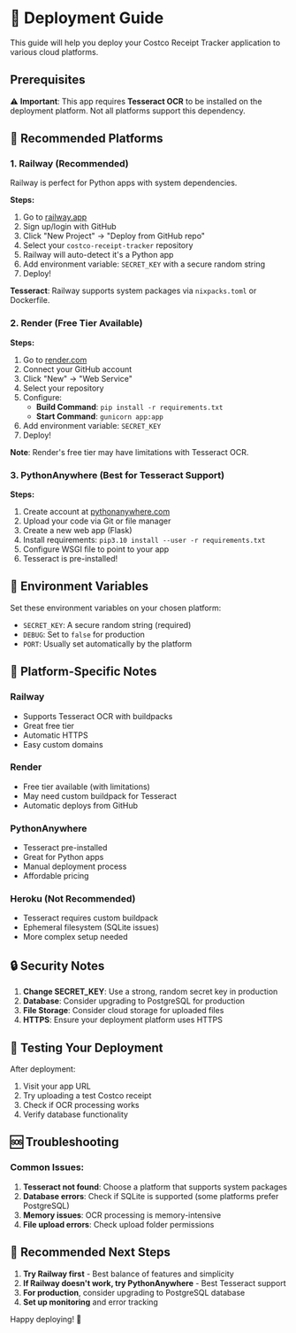 # 🚀 Deployment Guide

This guide will help you deploy your Costco Receipt Tracker application to various cloud platforms.

## Prerequisites

⚠️ **Important**: This app requires **Tesseract OCR** to be installed on the deployment platform. Not all platforms support this dependency.

## 🌟 Recommended Platforms

### 1. Railway (Recommended)

Railway is perfect for Python apps with system dependencies.

**Steps:**

1. Go to [railway.app](https://railway.app)
2. Sign up/login with GitHub
3. Click "New Project" → "Deploy from GitHub repo"
4. Select your `costco-receipt-tracker` repository
5. Railway will auto-detect it's a Python app
6. Add environment variable: `SECRET_KEY` with a secure random string
7. Deploy!

**Tesseract**: Railway supports system packages via `nixpacks.toml` or Dockerfile.

### 2. Render (Free Tier Available)

**Steps:**

1. Go to [render.com](https://render.com)
2. Connect your GitHub account
3. Click "New" → "Web Service"
4. Select your repository
5. Configure:
   - **Build Command**: `pip install -r requirements.txt`
   - **Start Command**: `gunicorn app:app`
6. Add environment variable: `SECRET_KEY`
7. Deploy!

**Note**: Render's free tier may have limitations with Tesseract OCR.

### 3. PythonAnywhere (Best for Tesseract Support)

**Steps:**

1. Create account at [pythonanywhere.com](https://pythonanywhere.com)
2. Upload your code via Git or file manager
3. Create a new web app (Flask)
4. Install requirements: `pip3.10 install --user -r requirements.txt`
5. Configure WSGI file to point to your app
6. Tesseract is pre-installed!

## 🔧 Environment Variables

Set these environment variables on your chosen platform:

- `SECRET_KEY`: A secure random string (required)
- `DEBUG`: Set to `false` for production
- `PORT`: Usually set automatically by the platform

## 📱 Platform-Specific Notes

### Railway

- Supports Tesseract OCR with buildpacks
- Great free tier
- Automatic HTTPS
- Easy custom domains

### Render

- Free tier available (with limitations)
- May need custom buildpack for Tesseract
- Automatic deploys from GitHub

### PythonAnywhere

- Tesseract pre-installed
- Great for Python apps
- Manual deployment process
- Affordable pricing

### Heroku (Not Recommended)

- Tesseract requires custom buildpack
- Ephemeral filesystem (SQLite issues)
- More complex setup needed

## 🔒 Security Notes

1. **Change SECRET_KEY**: Use a strong, random secret key in production
2. **Database**: Consider upgrading to PostgreSQL for production
3. **File Storage**: Consider cloud storage for uploaded files
4. **HTTPS**: Ensure your deployment platform uses HTTPS

## 🧪 Testing Your Deployment

After deployment:

1. Visit your app URL
2. Try uploading a test Costco receipt
3. Check if OCR processing works
4. Verify database functionality

## 🆘 Troubleshooting

### Common Issues:

1. **Tesseract not found**: Choose a platform that supports system packages
2. **Database errors**: Check if SQLite is supported (some platforms prefer PostgreSQL)
3. **Memory issues**: OCR processing is memory-intensive
4. **File upload errors**: Check upload folder permissions

## 🎯 Recommended Next Steps

1. **Try Railway first** - Best balance of features and simplicity
2. **If Railway doesn't work, try PythonAnywhere** - Best Tesseract support
3. **For production**, consider upgrading to PostgreSQL database
4. **Set up monitoring** and error tracking

Happy deploying! 🎉
